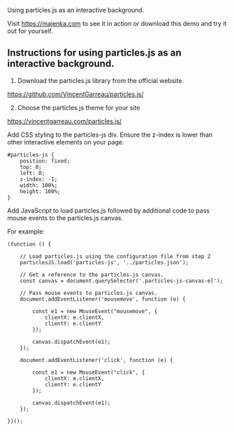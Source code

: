 Using particles.js as an interactive background.

Visit https://majenka.com to see it in action or download this demo and try it out for yourself.

Instructions for using particles.js as an interactive background.
-----------------------------------------------------------------

1) Download the particles.js library from the official website.

https://github.com/VincentGarreau/particles.js/

2) Choose the particles.js theme for your site

https://vincentgarreau.com/particles.js/

Add CSS styling to the particles-js div. Ensure the z-index is lower than other interactive elements on your page.

	#particles-js {
		position: fixed;
		top: 0;
		left: 0;
		z-index: -1;
		width: 100%;
		height: 100%;
	}


Add JavaScript to load particles.js followed by additional code to pass mouse events to the particles.js canvas.

For example:

	(function () {
	
	    // Load particles.js using the configuration file from step 2
	    particlesJS.load('particles-js', '../particles.json');
	
	    // Get a reference to the particles-js canvas.
	    const canvas = document.querySelector('.particles-js-canvas-el');
	
	    // Pass mouse events to particles.js canvas.
	    document.addEventListener('mousemove', function (e) {
	
	        const e1 = new MouseEvent("mousemove", {
	            clientX: e.clientX,
	            clientY: e.clientY
	        });
	
	        canvas.dispatchEvent(e1);        
	    });
	
	    document.addEventListener('click', function (e) {
	
	        const e1 = new MouseEvent("click", {
	            clientX: e.clientX,
	            clientY: e.clientY
	        });
	
	        canvas.dispatchEvent(e1);
	    });
		
	})();
